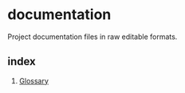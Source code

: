 # documentation
Project documentation files in raw editable formats.

## index

1. [Glossary](glossary.md)
